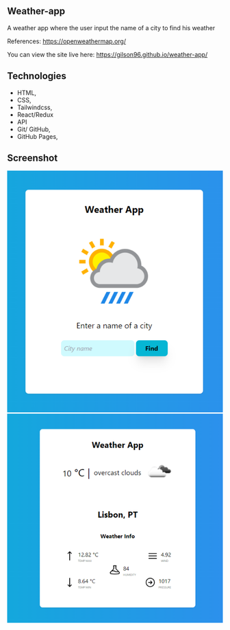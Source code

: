 ## Weather-app
A weather app where the user input the name of a city to find his weather

References: https://openweathermap.org/

You can view the site live here: https://gilson96.github.io/weather-app/

## Technologies
- HTML, 
- CSS,
- Tailwindcss,
- React/Redux
- API
- Git/ GitHub,
- GitHub Pages,

## Screenshot
![Wireframe](https://github.com/Gilson96/weather-app/blob/master/client/src/assets/weather1.png)
![Wireframe](https://github.com/Gilson96/weather-app/blob/master/client/src/assets/weather2.png)
